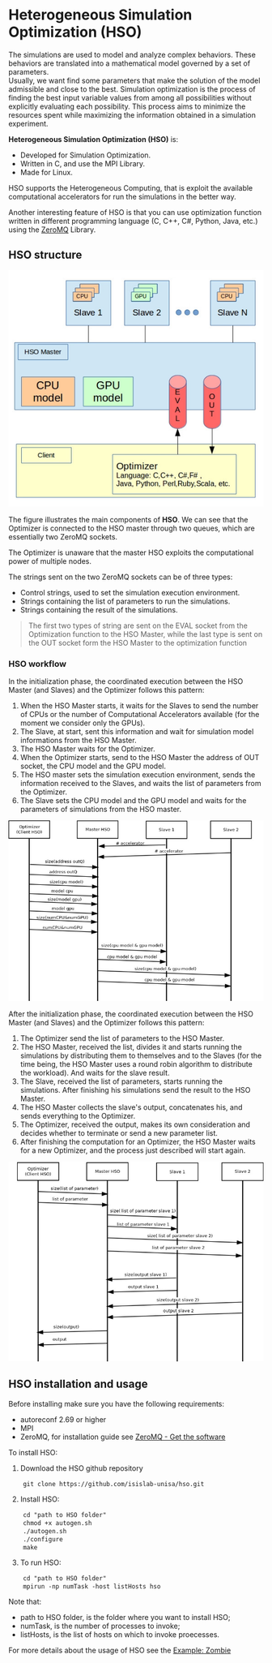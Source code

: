 # Heterogeneous Simulation Optimization (HSO)

The simulations are used to model and analyze complex behaviors. These behaviors are translated into a mathematical model governed by a set of parameters.  
Usually, we want find some parameters that make the solution of the model admissible and close to the best.
Simulation optimization is the process of finding the best input variable values from among all possibilities without explicitly evaluating each possibility. This process aims to minimize the resources spent while maximizing the information obtained in a simulation experiment.


**Heterogeneous Simulation Optimization (HSO)** is:

* Developed for Simulation Optimization.
* Written in C, and use the MPI Library.
* Made for Linux.

HSO supports the Heterogeneous Computing, that is exploit the available computational accelerators for run the simulations in the better way.

Another interesting feature of HSO is that you can use optimization function written in different programming language (C, C++, C#, Python, Java, etc.) using the [ZeroMQ](http://www.zeromq.org/) Library.

## HSO structure

![HSO structure](./assets/architettura_3.jpg)


The figure illustrates the main components of **HSO**. We can see that the Optimizer is connected to the HSO master through two queues, which are essentially two ZeroMQ sockets.

The Optimizer is unaware that the master HSO exploits the computational power of multiple nodes.

The strings sent on the two ZeroMQ sockets can be of three types:

* Control strings, used to set the simulation execution environment.
* Strings containing the list of parameters to run the simulations.
* Strings containing the result of the simulations.

> The first two types of string are sent on the EVAL socket from the Optimization function to the HSO Master, while the last type is sent on the OUT socket form the HSO Master to the optimization function

### HSO workflow

In the initialization phase, the coordinated execution between the HSO Master (and Slaves) and  the Optimizer follows this pattern:

1. When the HSO Master starts, it waits for the Slaves to send the number of CPUs or the number of Computational Accelerators available (for the moment we consider only the GPUs).
2. The Slave, at start, sent this information and wait for simulation model informations from the HSO Master.
3. The HSO Master waits for the Optimizer.
4. When the Optimizer starts, send to the HSO Master the address of OUT socket, the CPU model and the GPU model.
5. The HSO master sets the simulation execution environment, sends the information received to the Slaves, and waits the list of parameters from the Optimizer.
6. The Slave sets the CPU model and the GPU model and waits for the parameters of simulations from the HSO master.

![Scambio messaggi fase iniziale](./assets/messaggi1.jpg)

After the initialization phase, the coordinated execution between the HSO Master (and Slaves) and  the Optimizer follows this pattern:

1. The Optimizer send the list of parameters to the HSO Master.
2. The HSO Master, received the list, divides it and starts running the simulations by distributing them to themselves and to the Slaves (for the time being, the HSO Master uses a round robin algorithm to distribute the workload). And waits for the slave result.
3. The Slave, received the list of parameters, starts running the simulations. After finishing his simulations send the result to the HSO Master.
4. The HSO Master collects the slave's output, concatenates his, and sends everything to the Optimizer.
5. The Optimizer, received the output, makes its own consideration and decides whether to terminate or send a new parameter list.
6. After finishing the computation for an Optimizer, the HSO Master waits for a new Optimizer, and the process just described will start again.

![scambio messaggi computazione](./assets/messaggi2.jpg)

## HSO installation and usage

Before installing make sure you have the following requirements:

* autoreconf 2.69 or higher
* MPI
* ZeroMQ, for installation guide see [ZeroMQ - Get the software](http://zeromq.org/intro:get-the-software)

To install HSO:

1. Download the HSO github repository
```
    git clone https://github.com/isislab-unisa/hso.git
```

2. Install HSO:
```
    cd "path to HSO folder"  
    chmod +x autogen.sh  
    ./autogen.sh  
    ./configure   
    make  
```
3. To run HSO:
```
    cd "path to HSO folder"
    mpirun -np numTask -host listHosts hso  
```

Note that:

* path to HSO folder, is the folder where you want to install HSO;
* numTask, is the number of processes to invoke;
* listHosts, is the list of hosts on which to invoke proecesses.

For more details about the usage of HSO see the [Example: Zombie](./example/Zombie/README.md)
